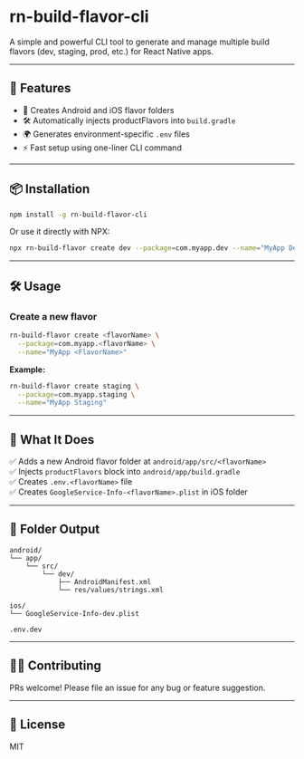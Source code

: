 # rn-build-flavor-cli

A simple and powerful CLI tool to generate and manage multiple build flavors (dev, staging, prod, etc.) for React Native apps.

---

## 🚀 Features

- 📱 Creates Android and iOS flavor folders
- 🛠️ Automatically injects productFlavors into `build.gradle`
- 🌍 Generates environment-specific `.env` files
- ⚡ Fast setup using one-liner CLI command

---

## 📦 Installation

```bash
npm install -g rn-build-flavor-cli
```

Or use it directly with NPX:

```bash
npx rn-build-flavor create dev --package=com.myapp.dev --name="MyApp Dev"
```

---

## 🛠️ Usage

### Create a new flavor

```bash
rn-build-flavor create <flavorName> \
  --package=com.myapp.<flavorName> \
  --name="MyApp <FlavorName>"
```

**Example:**

```bash
rn-build-flavor create staging \
  --package=com.myapp.staging \
  --name="MyApp Staging"
```

---

## 🔧 What It Does

✅ Adds a new Android flavor folder at `android/app/src/<flavorName>`  
✅ Injects `productFlavors` block into `android/app/build.gradle`  
✅ Creates `.env.<flavorName>` file  
✅ Creates `GoogleService-Info-<flavorName>.plist` in iOS folder  

---

## 📁 Folder Output

```
android/
└── app/
    └── src/
        └── dev/
            ├── AndroidManifest.xml
            └── res/values/strings.xml

ios/
└── GoogleService-Info-dev.plist

.env.dev
```

---

## 🧑‍💻 Contributing

PRs welcome! Please file an issue for any bug or feature suggestion.

---

## 📄 License

MIT